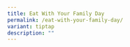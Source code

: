 ```yaml
---
title: Eat With Your Family Day
permalink: /eat-with-your-family-day/
variant: tiptap
description: ""
---
```

